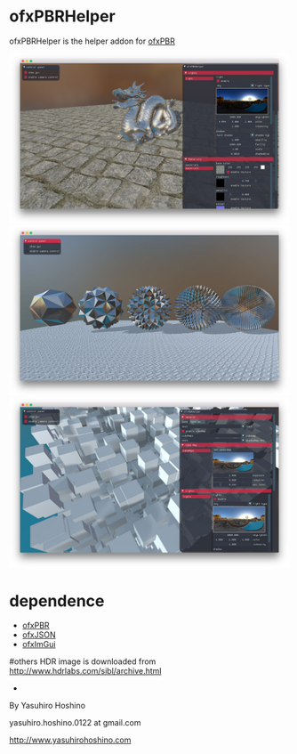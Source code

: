 # ofxPBRHelper

ofxPBRHelper is the helper addon for [ofxPBR](https://github.com/yasuhirohoshino/ofxPBR)

![thumb1](images/thumbnail1.jpg)
![thumb2](images/thumbnail2.jpg)
![thumb3](images/thumbnail3.jpg)

# dependence
+ [ofxPBR](https://github.com/yasuhirohoshino/ofxPBR)
+ [ofxJSON](https://github.com/jefftimesten/ofxJSON)
+ [ofxImGui](https://github.com/jvcleave/ofxImGui)

#others
HDR image is downloaded from http://www.hdrlabs.com/sibl/archive.html

-

By Yasuhiro Hoshino

yasuhiro.hoshino.0122 at gmail.com

http://www.yasuhirohoshino.com
